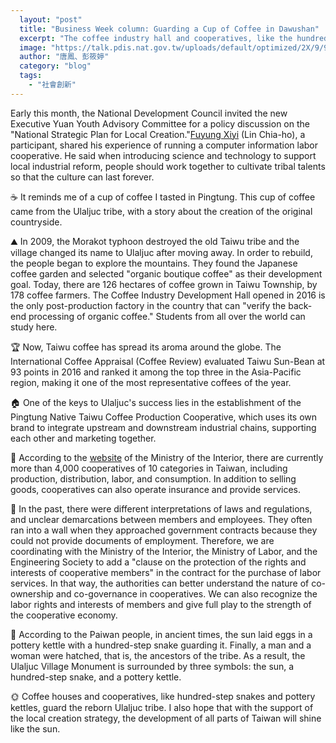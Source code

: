 ```yaml
---
  layout: "post"
  title: "Business Week column: Guarding a Cup of Coffee in Dawushan"
  excerpt: "The coffee industry hall and cooperatives, like the hundred-step snakes and clay pots, guard the concentrated Ulaljuc tribe. I also hope that with the support of the local creation strategy, the development of all parts of Taiwan will shine like the sun."
  image: "https://talk.pdis.nat.gov.tw/uploads/default/optimized/2X/9/99b5176d6b7441531c1fb302aacc48f10481b2ca_1_690x401.jpg"
  author: "唐鳳、彭筱婷"
  category: "blog"
  tags: 
    - "社會創新"
---
```

Early this month, the National Development Council invited the new Executive Yuan Youth Advisory Committee for a policy discussion on the "National Strategic Plan for Local Creation."[Fuyung Xiyi](https://advisory.yda.gov.tw/02/userpost/27) (Lin Chia-ho), a participant, shared his experience of running a computer information labor cooperative. He said when introducing science and technology to support local industrial reform, people should work together to cultivate tribal talents so that the culture can last forever.

☕ It reminds me of a cup of coffee I tasted in Pingtung. This cup of coffee came from the Ulaljuc tribe, with a story about the creation of the original countryside. 

⛰ In 2009, the Morakot typhoon destroyed the old Taiwu tribe and the village changed its name to Ulaljuc after moving away. In order to rebuild, the people began to explore the mountains. They found the Japanese coffee garden and selected "organic boutique coffee" as their development goal. Today, there are 126 hectares of coffee grown in Taiwu Township, by 178 coffee farmers. The Coffee Industry Development Hall opened in 2016 is the only post-production factory in the country that can "verify the back-end processing of organic coffee." Students from all over the world can study here.

🏆 Now, Taiwu coffee has spread its aroma around the globe. The International Coffee Appraisal (Coffee Review) evaluated Taiwu Sun-Bean at 93 points in 2016 and ranked it among the top three in the Asia-Pacific region, making it one of the most representative coffees of the year.

🏠 One of the keys to Ulaljuc's success lies in the establishment of the Pingtung Native Taiwu Coffee Production Cooperative, which uses its own brand to integrate upstream and downstream industrial chains, supporting each other and marketing together.

🔗 According to the [website](https://coop.moi.gov.tw/) of the Ministry of the Interior, there are currently more than 4,000 cooperatives of 10 categories in Taiwan, including production, distribution, labor, and consumption. In addition to selling goods, cooperatives can also operate insurance and provide services.

📜 In the past, there were different interpretations of laws and regulations, and unclear demarcations between members and employees. They often ran into a wall when they approached government contracts because they could not provide documents of employment. Therefore, we are coordinating with the Ministry of the Interior, the Ministry of Labor, and the Engineering Society to add a "clause on the protection of the rights and interests of cooperative members" in the contract for the purchase of labor services. In that way, the authorities can better understand the nature of co-ownership and co-governance in cooperatives. We can also recognize the labor rights and interests of members and give full play to the strength of the cooperative economy.

🍯 According to the Paiwan people, in ancient times, the sun laid eggs in a pottery kettle with a hundred-step snake guarding it. Finally, a man and a woman were hatched, that is, the ancestors of the tribe. As a result, the Ulaljuc Village Monument is surrounded by three symbols: the sun, a hundred-step snake, and a pottery kettle.

🌞 Coffee houses and cooperatives, like hundred-step snakes and pottery kettles, guard the reborn Ulaljuc tribe. I also hope that with the support of the local creation strategy, the development of all parts of Taiwan will shine like the sun.
